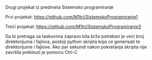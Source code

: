 Drugi projekat iz predmeta Sistemsko programiranje

Prvi projekat: https://github.com/M1tri/SistemskoProgramiranje1

Treći projekat: https://github.com/M1tri/SistemskoProgramiranje3

Da bi pretraga sa taskovima zapravo bila brža potreban je veći broj direktorijuma i fajlova, postoji python skripta koja ce
generisati te direktorijume i fajlove. Ako par sekundi nakon pokretanja skripta nije završila prekinuti je pomoću Ctrl-C
